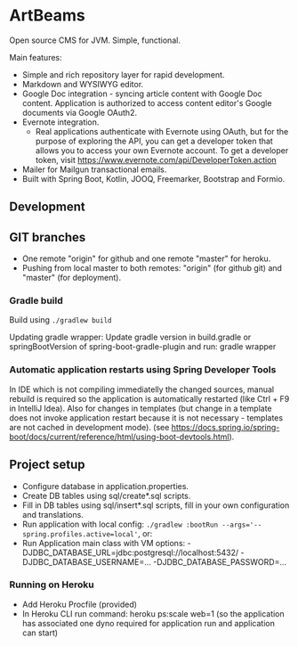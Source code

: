 # ArtBeams

Open source CMS for JVM. Simple, functional.

Main features:

* Simple and rich repository layer for rapid development.
* Markdown and WYSIWYG editor.
* Google Doc integration - syncing article content with Google Doc content.
  Application is authorized to access content editor's Google documents via Google OAuth2.
* Evernote integration.
  * Real applications authenticate with Evernote using OAuth, but for the purpose of exploring the API, you can get a developer token that allows you to access your own Evernote account. To get a developer token, visit https://www.evernote.com/api/DeveloperToken.action
* Mailer for Mailgun transactional emails. 
* Built with Spring Boot, Kotlin, JOOQ, Freemarker, Bootstrap and Formio. 

## Development

## GIT branches

* One remote "origin" for github and one remote "master" for heroku.
* Pushing from local master to both remotes: "origin" (for github git) and "master" (for deployment).

### Gradle build

Build using `./gradlew build`

Updating gradle wrapper: Update gradle version in build.gradle or springBootVersion of spring-boot-gradle-plugin 
and run: gradle wrapper

### Automatic application restarts using Spring Developer Tools

In IDE which is not compiling immediatelly the changed sources, manual rebuild is required so the application
is automatically restarted (like Ctrl + F9 in IntelliJ Idea). Also for changes in templates (but change in a template
does not invoke application restart because it is not necessary - templates are not cached in development mode).
(see https://docs.spring.io/spring-boot/docs/current/reference/html/using-boot-devtools.html).

## Project setup

* Configure database in application.properties.
* Create DB tables using sql/create*.sql scripts.
* Fill in DB tables using sql/insert*.sql scripts, fill in your own configuration and translations.
* Run application with local config: `./gradlew :bootRun --args='--spring.profiles.active=local'`, or:
* Run Application main class with VM options: -DJDBC_DATABASE_URL=jdbc:postgresql://localhost:5432/<db-name> -DJDBC_DATABASE_USERNAME=... -DJDBC_DATABASE_PASSWORD=...

### Running on Heroku

* Add Heroku Procfile (provided)
* In Heroku CLI run command: heroku ps:scale web=1 (so the application has associated one dyno required for application run and application can start)